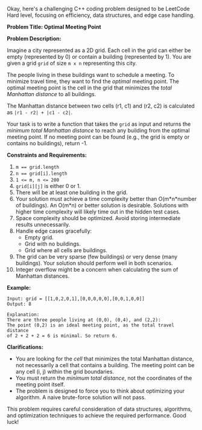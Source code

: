 Okay, here's a challenging C++ coding problem designed to be LeetCode Hard level, focusing on efficiency, data structures, and edge case handling.

**Problem Title:  Optimal Meeting Point**

**Problem Description:**

Imagine a city represented as a 2D grid.  Each cell in the grid can either be empty (represented by 0) or contain a building (represented by 1).  You are given a grid `grid` of size `m x n` representing this city.

The people living in these buildings want to schedule a meeting. To minimize travel time, they want to find the *optimal* meeting point. The optimal meeting point is the cell in the grid that minimizes the *total Manhattan distance* to all buildings.

The Manhattan distance between two cells (r1, c1) and (r2, c2) is calculated as `|r1 - r2| + |c1 - c2|`.

Your task is to write a function that takes the `grid` as input and returns the *minimum total Manhattan distance* to reach any building from the optimal meeting point.  If no meeting point can be found (e.g., the grid is empty or contains no buildings), return -1.

**Constraints and Requirements:**

1.  `m == grid.length`
2.  `n == grid[i].length`
3.  `1 <= m, n <= 200`
4.  `grid[i][j]` is either 0 or 1.
5.  There will be at least one building in the grid.
6.  Your solution must achieve a time complexity better than O(m\*n\*number of buildings). An O(m\*n) or better solution is desirable.  Solutions with higher time complexity will likely time out in the hidden test cases.
7.  Space complexity should be optimized. Avoid storing intermediate results unnecessarily.
8.  Handle edge cases gracefully:
    *   Empty grid.
    *   Grid with no buildings.
    *   Grid where all cells are buildings.
9. The grid can be very sparse (few buildings) or very dense (many buildings). Your solution should perform well in both scenarios.
10. Integer overflow might be a concern when calculating the sum of Manhattan distances.

**Example:**

```
Input: grid = [[1,0,2,0,1],[0,0,0,0,0],[0,0,1,0,0]]
Output: 8

Explanation:
There are three people living at (0,0), (0,4), and (2,2):
The point (0,2) is an ideal meeting point, as the total travel distance
of 2 + 2 + 2 = 6 is minimal. So return 6.
```

**Clarifications:**

*   You are looking for the *cell* that minimizes the total Manhattan distance, not necessarily a cell that contains a building.  The meeting point can be any cell (i, j) within the grid boundaries.
*   You must return the *minimum total distance*, not the coordinates of the meeting point itself.
*   The problem is designed to force you to think about optimizing your algorithm.  A naive brute-force solution will not pass.

This problem requires careful consideration of data structures, algorithms, and optimization techniques to achieve the required performance. Good luck!
